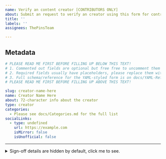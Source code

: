 ```yaml
---
name: Verify an content creator [CONTRIBUTORS ONLY]
about: Submit an request to verify an creator using this form for contributors.
title: ''
labels: ''
assignees: ThePinsTeam

---
```


## Metadata

```yml
# PLEASE READ ME FIRST BEFORE FILLING UP BELOW THIS TEXT!
# 1. Commented out fields are optional but free free to uncomment them and fill up.
# 2. Required fields usually have placeholders, please replace them with real data.
# 3. Full schema/reference for the YAML-styled form is on docs/YAML-Reference.md
# PLEASE READ ME FIRST BEFORE FILLING UP ABOVE THIS TEXT!

slug: creator-name-here
name: Creator Name Here
about: 72-character info about the creator
type: creator
categories:
  - Please see docs/Categories.md for the full list
socialLinks:
  - type: undefined
    url: https://example.com
    isMirror: false
    isUnofficial: false
```

---

<details>

<summary>Sign-off details are hidden by default, click me to see.</summary>

## Sign-off

By submiting this issue, you agree to:

* [our Community Code of Conduct](https://github.com/MadeByThePinsHub/policies/blob/main/CODE_OF_CONDUCT.md); and
* [the contributing guidelines](https://github.com/RecapTime/verify/blob/main/CONTRIBUTING.md)

By submitting this issue, you also agree that the information you filed up are
accurate at the time of submission. The project maintainers has the right to block
submissions from certain users who submit inaccurate information about an specific
entity you wish want to be added to the registry.

* [ ] Please replace `[ ]` with `[X]` to agree to the above terms.
</details>

